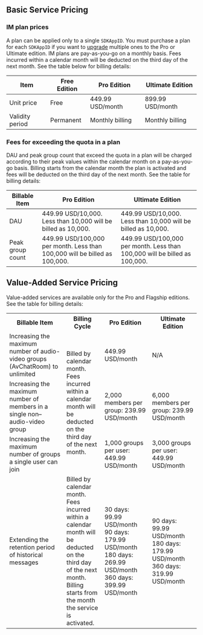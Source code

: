 ## Basic Service Pricing


### IM plan prices[](id:Package)
A plan can be applied only to a single `SDKAppID`. You must purchase a plan for each `SDKAppID` if you want to [upgrade](https://intl.cloud.tencent.com/document/product/1047/34577?lang=en&pg=#upgrading-an-app) multiple ones to the Pro or Ultimate edition.
IM plans are pay-as-you-go on a monthly basis. Fees incurred within a calendar month will be deducted on the third day of the next month. See the table below for billing details:

| Item | Free Edition | Pro Edition | Ultimate Edition |
| -------- | ------ | ------------- | ------------- |
| Unit price | Free | 449.99 USD/month | 899.99 USD/month |
| Validity period | Permanent | Monthly billing<br /> | Monthly billing<br /> |



### Fees for exceeding the quota in a plan[](id:Excess)
DAU and peak group count that exceed the quota in a plan will be charged according to their peak values within the calendar month on a pay-as-you-go basis. Billing starts from the calendar month the plan is activated and fees will be deducted on the third day of the next month. See the table for billing details:

| Billable Item | Pro Edition | Ultimate Edition |
| ---------- | -------------------------------------------- | -------------------------------------------- |
| DAU | 449.99 USD/10,000. Less than 10,000 will be billed as 10,000. | 449.99 USD/10,000. Less than 10,000 will be billed as 10,000. |
| Peak group count | 449.99 USD/100,000 per month. Less than 100,000 will be billed as 100,000. | 449.99 USD/100,000 per month. Less than 100,000 will be billed as 100,000. |



## Value-Added Service Pricing[](id:Value-added)
Value-added services are available only for the Pro and Flagship editions. See the table for billing details:

<table>
<tr>
<th width="30%">Billable Item</th>
<th width="20%">Billing Cycle</th>
<th width="25%">Pro Edition</th>
<th width="25%">Ultimate Edition</th>
</tr><tr>
<td>Increasing the maximum number of audio-video groups (AvChatRoom) to unlimited</td>
<td rowspan = "3">Billed by calendar month. Fees incurred within a calendar month will be deducted on the third day of the next month. </td>
<td>449.99 USD/month</td>
<td>N/A</td>
</tr>
<tr>
<td>Increasing the maximum number of members in a single non–audio-video group</td>
<td>2,000 members per group: 239.99 USD/month</td>
<td>6,000 members per group: 239.99 USD/month</td>
</tr>
<tr>
<td>Increasing the maximum number of groups a single user can join</td>
<td>1,000 groups per user: 449.99 USD/month</td>
<td>3,000 groups per user: 449.99 USD/month</td>
</tr>
<tr>
<td>Extending the retention period of historical messages</td>
<td  rowspan = "2">Billed by calendar month. Fees incurred within a calendar month will be deducted on the third day of the next month. Billing starts from the month the service is activated.</td>
<td>30 days: 99.99 USD/month<br>90 days: 179.99 USD/month<br>180 days: 269.99 USD/month<br>360 days: 399.99 USD/month</td>
<td>90 days: 99.99 USD/month<br>180 days: 179.99 USD/month<br>360 days: 319.99 USD/month</td>
</tr></table>

